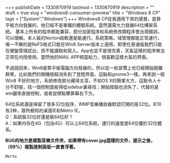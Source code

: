 +++
publishDate = 1330870919
lastmod = 1330870919
description = ""
draft = true
slug = "windows8-consumer-preview"
title = "Windows 8 CP"
tags = ["System","Windows"]
+++
Windows8 CP從我適用下來的感覺，是靠平板方向發展的，他已經不是單獨的體驗系統。當然還需大力發展64位構架系統。
基本上所有的程序都能兼容，部分加密程序和系統修改類程序會出現錯誤，可以理解。本人裝的Norton殺軟還是能運行。系統策略，域管理都能正常運行，唯一不解的是ReFS格式只能在Win8 Server版本上適用，即使在普通版我們只能在硬盤管理認出，但不能讀取和寫入。App也並不是很完善，天氣這樣的程序無法正常在内陸使用。當然他的MAIL APP相當給力，很喜歡這樣大氣的界面。

不過說回來，Win8是靠平板電腦方向發展的，所以從一些習慣上也已經開始脫離群衆，比如我們的關機按鈕消失到了登陸界面，這點和gnome3一樣。再來説一個Win8 不好的地方，系統修改部分藏得太深，不如OS X的簡單大方，這點令人十分不舒服，找一個控制面板得從sidebar裏尋找；開始按鈕也消失了，代替的是win鍵來直接控制，或者鼠標點擊屏幕右下方。

64位系統還是保留了很多32位程序，WMP音樂播放器默認打開的是32位。IE10有2种，眾所都知的桌面IE和Metro IE。<br />
Q：系統裝32位好還是裝64位好？<br />
A：如果内存在4G（包括4G）可以上64位系統，運行的速度是64位優於32位體系。

**BUG的地方是複製音樂文件夾，如果帶有cover.jpg這樣的文件，提示之後，（99%）複製進制面板一直會浮著。**

<code>Merto</code>
